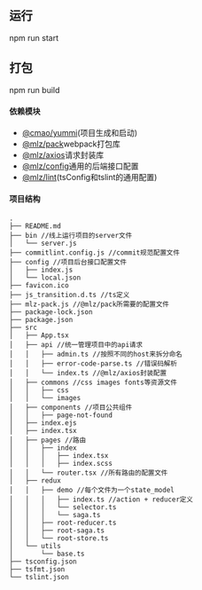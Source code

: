 ## 运行
npm run start
## 打包
npm run build

#### 依赖模块
- [@cmao/yummi](https://phab.srv.codemao.cn/source/yuumi/)(项目生成和启动)
- [@mlz/pack](https://github.com/juicecube/mlz-pack)webpack打包库
- [@mlz/axios](https://github.com/juicecube/mlz-axios)请求封装库
- [@mlz/config](https://phab.srv.codemao.cn/source/codemaster-mlz-config)通用的后端接口配置
- [@mlz/lint](https://github.com/juicecube/mlz-lint)(tsConfig和tslint的通用配置)

#### 项目结构
```
.
├── README.md
├── bin //线上运行项目的server文件
│   └── server.js
├── commitlint.config.js //commit规范配置文件
├── config //项目后台接口配置文件
│   ├── index.js
│   └── local.json
├── favicon.ico
├── js_transition.d.ts //ts定义
├── mlz-pack.js //@mlz/pack所需要的配置文件
├── package-lock.json
├── package.json
├── src
│   ├── App.tsx
│   ├── api //统一管理项目中的api请求
│   │   ├── admin.ts //按照不同的host来拆分命名
│   │   ├── error-code-parse.ts //错误码解析
│   │   └── index.ts //@mlz/axios封装配置
│   ├── commons //css images fonts等资源文件
│   │   ├── css
│   │   └── images
│   ├── components //项目公共组件
│   │   ├── page-not-found
│   ├── index.ejs
│   ├── index.tsx
│   ├── pages //路由
│   │   ├── index
│   │   │   ├── index.tsx
│   │   │   ├── index.scss
│   │   └── router.tsx //所有路由的配置文件
│   ├── redux
│   │   ├── demo //每个文件为一个state_model
│   │   │   ├── index.ts //action + reducer定义
│   │   │   └── selector.ts
│   │   │   └── saga.ts
│   │   ├── root-reducer.ts
│   │   ├── root-saga.ts
│   │   └── root-store.ts
│   └── utils
│       └── base.ts
├── tsconfig.json
├── tsfmt.json
└── tslint.json
```


